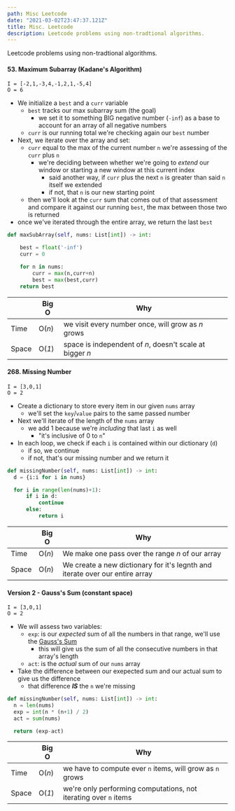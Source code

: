 ```yaml
---
path: Misc Leetcode
date: "2021-03-02T23:47:37.121Z"
title: Misc. Leetcode
description: Leetcode problems using non-tradtional algorithms.
---
```


Leetcode problems using non-tradtional algorithms.

#### 53. Maximum Subarray (Kadane's Algorithm)

`I = [-2,1,-3,4,-1,2,1,-5,4]`<br/>
`O = 6`<br/>

- We initialize a `best` and a `curr` variable
  - `best` tracks our max subarray sum (the goal)
    - we set it to something BIG negative number (`-inf`) as a base to account for an array of all negative numbers
  - `curr` is our running total we're checking again our `best` number
- Next, we iterate over the array and set:
  - `curr` equal to the max of the current number `n` we're assessing of the `curr` plus `n`
    - we're deciding between whether we're going to _extend_ our window or starting a new window at this current index
      - said another way, if `curr` plus the next `n` is greater than said `n` itself we extended
      - if not, that `n` is our new starting point
  - then we'll look at the `curr` sum that comes out of that assessment and compare it against our running `best`, the max between those two is returned
- once we've iterated through the entire array, we return the last `best`

```python
def maxSubArray(self, nums: List[int]) -> int:

    best = float('-inf')
    curr = 0

    for n in nums:
        curr = max(n,curr+n)
        best = max(best,curr)
    return best
```

|       | Big O         | Why                                                                    |
| ----- | ------------- | ---------------------------------------------------------------------- |
| Time  | O(<em>n</em>) | we visit every number once, will grow as <em>n</em> grows              |
| Space | O(<em>1</em>) | space is independent of <em>n</em>, doesn't scale at bigger <em>n</em> |

#### 268. Missing Number

`I = [3,0,1]`<br/>
`O = 2`<br/>

- Create a dictionary to store every item in our given `nums` array
  - we'll set the `key`/`value` pairs to the same passed number
- Next we'll iterate of the length of the `nums` array
  - we add 1 because we're _including_ that last `i` as well
    - "it's inclusive of 0 to `n`"
- In each loop, we check if each `i` is contained within our dictionary (`d`)
  - if so, we continue
  - if not, that's our missing number and we return it

```python
def missingNumber(self, nums: List[int]) -> int:
  d = {i:i for i in nums}

  for i in range(len(nums)+1):
      if i in d:
          continue
      else:
          return i
```

|       | Big O         | Why                                                                          |
| ----- | ------------- | ---------------------------------------------------------------------------- |
| Time  | O(<em>n</em>) | We make one pass over the range <em>n</em> of our array                      |
| Space | O(<em>n</em>) | We create a new dictionary for it's legnth and iterate over our entire array |

#### Version 2 - Gauss's Sum (constant space)

`I = [3,0,1]`<br/>
`O = 2`<br/>

- We will assess two variables:
  - `exp`: is our _expected_ sum of all the numbers in that range, we'll use the [Gauss's Sum](https://math.stackexchange.com/questions/1917510/gauss-formula-to-add-number-of-sequence-for-arbitrary-range)
    - this will give us the sum of all the consecutive numbers in that array's length
  - `act`: is the _actual_ sum of our `nums` array
- Take the difference between our exepected sum and our actual sum to give us the difference
  - that difference **_IS_** the `n` we're missing

```python
def missingNumber(self, nums: List[int]) -> int:
  n = len(nums)
  exp = int(n * (n+1) / 2)
  act = sum(nums)

  return (exp-act)
```

|       | Big O         | Why                                                              |
| ----- | ------------- | ---------------------------------------------------------------- |
| Time  | O(<em>n</em>) | we have to compute ever `n` items, will grow as `n` grows        |
| Space | O(<em>1</em>) | we're only performing computations, not iterating over `n` items |
